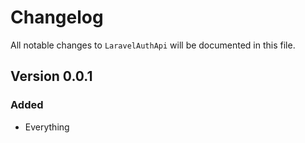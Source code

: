 # Changelog

All notable changes to `LaravelAuthApi` will be documented in this file.

## Version 0.0.1

### Added
- Everything

